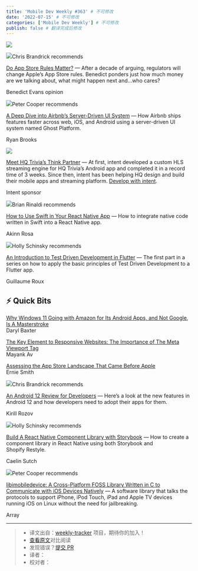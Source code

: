 ```yaml
---
title: 'Mobile Dev Weekly #363' # 不可修改
date: '2022-07-15' # 不可修改
categories: ['Mobile Dev Weekly'] # 不可修改
publish: false # 翻译完成后修改
---
```


[![](https://res.cloudinary.com/cpress/image/upload/w_1280,e_sharpen:60/v1625825605/ozzccx1odyiw9ve6qbd5.jpg)](https://mobiledevweekly.com/link/110934/web)

<!--以上是预览信息，图片一张或限制百字左右，前者优先，全文请使用二级及以下标题-->
<!-- more -->

![](https://cooperpress.s3.amazonaws.com/chrisbrandrick.png)Chris Brandrick recommends

[Do App Store Rules Matter?](https://mobiledevweekly.com/link/110934/web) — After a decade of arguing, regulators will change Apple’s App Store rules. Benedict ponders just how much money are we talking about, what might happen next and…who cares?

Benedict Evans opinion

![](https://cooperpress.s3.amazonaws.com/peterc.png)Peter Cooper recommends

[A Deep Dive into Airbnb’s Server-Driven UI System](https://mobiledevweekly.com/link/110935/web) — How Airbnb ships features faster across web, iOS, and Android using a server-driven UI system named Ghost Platform.

Ryan Brooks

[![](https://copm.s3.amazonaws.com/cff7e6d3.png)](https://mobiledevweekly.com/link/110936/web)

[Meet HQ Trivia’s Think Partner](https://mobiledevweekly.com/link/110936/web) — At first, intent developed a custom HLS streaming engine for HQ Trivia’s Android app and completed it in a record time of 3 weeks. Since then, intent has been helping HQ design and build their mobile apps and streaming platform. [Develop with intent](https://mobiledevweekly.com/link/110936/web).

Intent sponsor

![](https://cooperpress.s3.amazonaws.com/remotesynth.png)Brian Rinaldi recommends

[How to Use Swift in Your React Native App](https://mobiledevweekly.com/link/110937/web) — How to integrate native code written in Swift into a React Native app.

Akinn Rosa

![](https://cooperpress.s3.amazonaws.com/devgirlfl.png)Holly Schinsky recommends

[An Introduction to Test Driven Development in Flutter](https://mobiledevweekly.com/link/110938/web) — The first part in a series on how to apply the basic principles of Test Driven Development to a Flutter app.

Guillaume Roux

## ⚡️ **Quick Bits**

[Why Windows 11 Going with Amazon for Its Android Apps, and Not Google, Is A Masterstroke](https://mobiledevweekly.com/link/110939/web)  
Daryl Baxter

[The Key Element to Responsive Websites: The Importance of The Meta Viewport Tag](https://mobiledevweekly.com/link/110940/web)  
Mayank Av

[Assessing the App Store Landscape That Came Before Apple](https://mobiledevweekly.com/link/110941/web)  
Ernie Smith

![](https://cooperpress.s3.amazonaws.com/chrisbrandrick.png)Chris Brandrick recommends

[An Android 12 Review for Developers](https://mobiledevweekly.com/link/110942/web) — Here’s a look at the new features in Android 12 and how developers need to adopt their apps for them.

Kirill Rozov

![](https://cooperpress.s3.amazonaws.com/devgirlfl.png)Holly Schinsky recommends

[Build A React Native Component Library with Storybook](https://mobiledevweekly.com/link/110943/web) — How to create a component library in React Native using both Storybook and Shopify Restyle.

Caelin Sutch

![](https://cooperpress.s3.amazonaws.com/peterc.png)Peter Cooper recommends

[libimobiledevice: A Cross-Platform FOSS Library Written in C to Communicate with iOS Devices Natively](https://mobiledevweekly.com/link/110944/web) — A software library that talks the protocols to support iPhone, iPod Touch, iPad and Apple TV devices running iOS on Linux without the need for jailbreaking.

Array

---
> * 译文出自：[weekly-tracker](https://github.com/FEDarling/weekly-tracker) 项目，期待你的加入！
> * [查看原文](https://mobiledevweekly.com/issues/363)对比阅读
> * 发现错误？[提交 PR](https://github.com/FEDarling/weekly-tracker/blob/main/weeklys/mobile_dev_weekly/363)
> * 译者：
> * 校对者：
